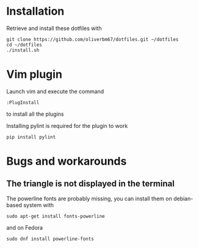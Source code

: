 # Installation #
Retrieve and install these dotfiles with

    git clone https://github.com/oliverbm67/dotfiles.git ~/dotfiles
    cd ~/dotfiles
    ./install.sh

# Vim plugin #
Launch vim and execute the command

    :PlugInstall

to install all the plugins

Installing pylint is required for the plugin to work

    pip install pylint

# Bugs and workarounds #
## The triangle is not displayed in the terminal ##
The powerline fonts are probably missing, you can install them on debian-based system with

    sudo apt-get install fonts-powerline

and on Fedora

    sudo dnf install powerline-fonts
